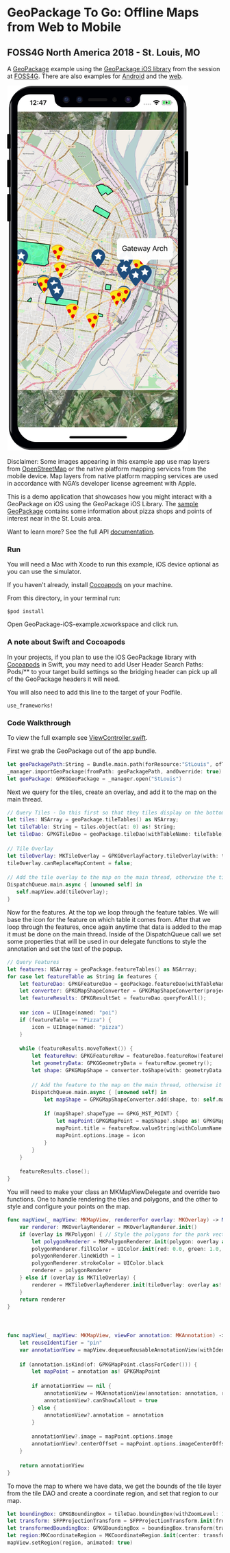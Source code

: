 # GeoPackage To Go: Offline Maps from Web to Mobile
## FOSS4G North America 2018 - St. Louis, MO

A [GeoPackage](https://www.geopackage.org/) example using the [GeoPackage iOS library](https://github.com/ngageoint/geopackage-ios) from the session at [FOSS4G](https://2018.foss4g-na.org/session/geopackage-go-offline-maps-web-mobile). There are also examples for [Android](https://github.com/ngageoint/geopackage-android-map/tree/master/docs/examples/kotlin/GeoPackageToGoAndroid) and the [web](https://github.com/ngageoint/geopackage-js/tree/master/docs/examples/GeoPackageToGo).

![iOS GeoPackage Example Screenshot](gp.png)

Disclaimer: Some images appearing in this example app use map layers from [OpenStreetMap](https://www.openstreetmap.org/) or the native platform mapping services from the mobile device. Map layers from native platform mapping services are used in accordance with NGA’s developer license agreement with Apple.

This is a demo application that showcases how you might interact with a GeoPackage on iOS using the GeoPackage iOS Library. The [sample GeoPackage](https://github.com/ngageoint/geopackage-ios/blob/master/docs/examples/swift/GeoPackage-to-go-iOS/GeoPackage-iOS-example/StLouis.gpkg?raw=true) contains some information about pizza shops and points of interest near in the St. Louis area.

Want to learn more? See the full API [documentation](http://ngageoint.github.io/geopackage-ios/docs/api/).

### Run

You will need a Mac with Xcode to run this example, iOS device optional as you can use the simulator.

If you haven't already, install [Cocoapods](https://cocoapods.org/) on your machine.

From this directory, in your terminal run:

```
$pod install
```

Open GeoPackage-iOS-example.xcworkspace and click run.


### A note about Swift and Cocoapods

In your projects, if you plan to use the iOS GeoPackage library with [Cocoapods](https://cocoapods.org/) in Swift, you may need to add User Header Search Paths: Pods/** to your target build settings so the bridging header can pick up all of the GeoPackage headers it will need.

You will also need to add this line to the target of your Podfile.

```
use_frameworks!
```

### Code Walkthrough

To view the full example see [ViewController.swift](https://github.com/ngageoint/geopackage-ios/blob/master/docs/examples/swift/GeoPackage-to-go-iOS/GeoPackage-iOS-example/ViewController.swift).

First we grab the GeoPackage out of the app bundle.

```swift
let geoPackagePath:String = Bundle.main.path(forResource:"StLouis", ofType: "gpkg")!
_manager.importGeoPackage(fromPath: geoPackagePath, andOverride: true)
let geoPackage: GPKGGeoPackage = _manager.open("StLouis")
```

Next we query for the tiles, create an overlay, and add it to the map on the main thread.

```swift
// Query Tiles - Do this first so that they tiles display on the bottom
let tiles: NSArray = geoPackage.tileTables() as NSArray;
let tileTable: String = tiles.object(at: 0) as! String;
let tileDao: GPKGTileDao = geoPackage.tileDao(withTableName: tileTable);

// Tile Overlay
let tileOverlay: MKTileOverlay = GPKGOverlayFactory.tileOverlay(with: tileDao);
tileOverlay.canReplaceMapContent = false;

// Add the tile overlay to the map on the main thread, otherwise the tiles wont show up.
DispatchQueue.main.async { [unowned self] in
   self.mapView.add(tileOverlay);
}
```


Now for the features. At the top we loop through the feature tables. We will base the icon for the feature on which table it comes from. After that we loop through the features, once again anytime that data is added to the map it must be done on the main thread. Inside of the DispatchQueue call we set some properties that will be used in our delegate functions to style the annotation and set the text of the popup.

```swift
// Query Features
let features: NSArray = geoPackage.featureTables() as NSArray;
for case let featureTable as String in features {
    let featureDao: GPKGFeatureDao = geoPackage.featureDao(withTableName: featureTable);
    let converter: GPKGMapShapeConverter = GPKGMapShapeConverter(projection: featureDao.projection);
    let featureResults: GPKGResultSet = featureDao.queryForAll();

    var icon = UIImage(named: "poi")
    if (featureTable == "Pizza") {
        icon = UIImage(named: "pizza")
    }

    while (featureResults.moveToNext()) {
        let featureRow: GPKGFeatureRow = featureDao.featureRow(featureResults);
        let geometryData: GPKGGeometryData = featureRow.geometry();
        let shape: GPKGMapShape = converter.toShape(with: geometryData.geometry);

        // Add the feature to the map on the main thread, otherwise it wont show up.
        DispatchQueue.main.async { [unowned self] in
            let mapShape = GPKGMapShapeConverter.add(shape, to: self.mapView);

            if (mapShape?.shapeType == GPKG_MST_POINT) {
                let mapPoint:GPKGMapPoint = mapShape?.shape as! GPKGMapPoint
                mapPoint.title = featureRow.valueString(withColumnName: "name")
                mapPoint.options.image = icon
            }
        }
    }

    featureResults.close();
}
```

You will need to make your class an MKMapViewDelegate and override two functions. One to handle rendering the tiles and polygons, and the other to style and configure your points on the map.

```swift
func mapView(_ mapView: MKMapView, rendererFor overlay: MKOverlay) -> MKOverlayRenderer {
    var renderer: MKOverlayRenderer = MKOverlayRenderer.init()
    if (overlay is MKPolygon) { // Style the polygons for the park vectors
        let polygonRenderer = MKPolygonRenderer.init(polygon: overlay as! MKPolygon)
        polygonRenderer.fillColor = UIColor.init(red: 0.0, green: 1.0, blue: 0.6, alpha: 0.5)
        polygonRenderer.lineWidth = 1
        polygonRenderer.strokeColor = UIColor.black
        renderer = polygonRenderer
    } else if (overlay is MKTileOverlay) {
        renderer = MKTileOverlayRenderer.init(tileOverlay: overlay as! MKTileOverlay)
    }
    return renderer
}



func mapView(_ mapView: MKMapView, viewFor annotation: MKAnnotation) -> MKAnnotationView? {
    let reuseIdentifier = "pin"
    var annotationView = mapView.dequeueReusableAnnotationView(withIdentifier: reuseIdentifier)

    if (annotation.isKind(of: GPKGMapPoint.classForCoder())) {
        let mapPoint = annotation as! GPKGMapPoint

        if annotationView == nil {
            annotationView = MKAnnotationView(annotation: annotation, reuseIdentifier: reuseIdentifier)
            annotationView?.canShowCallout = true
        } else {
            annotationView?.annotation = annotation
        }

        annotationView?.image = mapPoint.options.image
        annotationView?.centerOffset = mapPoint.options.imageCenterOffset
    }

    return annotationView
}
```

To move the map to where we have data, we get the bounds of the tile layer from the tile DAO and create a coordinate region, and set that region to our map.

```swift
let boundingBox: GPKGBoundingBox = tileDao.boundingBox(withZoomLevel: 12)
let transform: SFPProjectionTransform = SFPProjectionTransform.init(fromEpsg: PROJ_EPSG_WEB_MERCATOR, andToEpsg: PROJ_EPSG_WORLD_GEODETIC_SYSTEM)
let transformedBoundingBox: GPKGBoundingBox = boundingBox.transform(transform)
let region:MKCoordinateRegion = MKCoordinateRegion.init(center: transformedBoundingBox.center(), span: transformedBoundingBox.span())
mapView.setRegion(region, animated: true)
```
